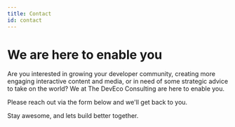 ```yaml
---
title: Contact
id: contact
---
```


# We are here to enable you

Are you interested in growing your developer community, creating more engaging interactive content and media, or in need of some strategic advice to take on the world? We at The DevEco Consulting are here to enable you.

Please reach out via the form below and we'll get back to you. 

Stay awesome, and lets build better together.
